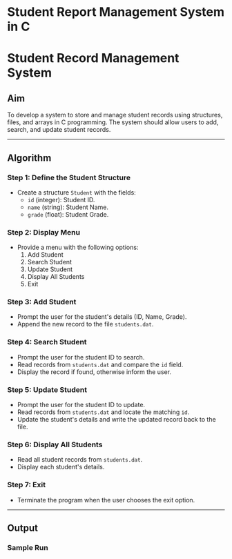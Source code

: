 # Student Report Management System in C

# Student Record Management System

## Aim
To develop a system to store and manage student records using structures, files, and arrays in C programming. The system should allow users to add, search, and update student records.

---

## Algorithm

### Step 1: Define the Student Structure
- Create a structure `Student` with the fields:
  - `id` (integer): Student ID.
  - `name` (string): Student Name.
  - `grade` (float): Student Grade.

### Step 2: Display Menu
- Provide a menu with the following options:
  1. Add Student
  2. Search Student
  3. Update Student
  4. Display All Students
  5. Exit

### Step 3: Add Student
- Prompt the user for the student's details (ID, Name, Grade).
- Append the new record to the file `students.dat`.

### Step 4: Search Student
- Prompt the user for the student ID to search.
- Read records from `students.dat` and compare the `id` field.
- Display the record if found, otherwise inform the user.

### Step 5: Update Student
- Prompt the user for the student ID to update.
- Read records from `students.dat` and locate the matching `id`.
- Update the student's details and write the updated record back to the file.

### Step 6: Display All Students
- Read all student records from `students.dat`.
- Display each student's details.

### Step 7: Exit
- Terminate the program when the user chooses the exit option.

---

## Output

### Sample Run

